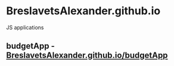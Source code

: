 # BreslavetsAlexander.github.io
JS applications
## budgetApp - [BreslavetsAlexander.github.io/budgetApp](https://BreslavetsAlexander.github.io/budgetApp)
